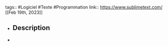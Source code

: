 tags:: #Logiciel #Texte #Programmation 
link:: https://www.sublimetext.com/
[[Feb 19th, 2023]]

- ## Description
-